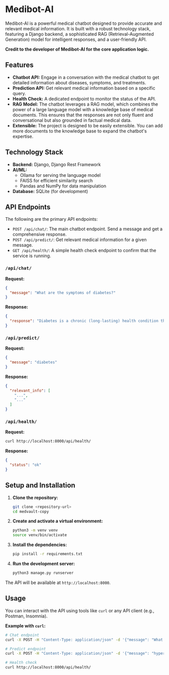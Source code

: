 # Medibot-AI

Medibot-AI is a powerful medical chatbot designed to provide accurate and relevant medical information. It is built with a robust technology stack, featuring a Django backend, a sophisticated RAG (Retrieval-Augmented Generation) model for intelligent responses, and a user-friendly API.

**Credit to the developer of Medibot-AI for the core application logic.**

## Features

- **Chatbot API:** Engage in a conversation with the medical chatbot to get detailed information about diseases, symptoms, and treatments.
- **Prediction API:** Get relevant medical information based on a specific query.
- **Health Check:** A dedicated endpoint to monitor the status of the API.
- **RAG Model:** The chatbot leverages a RAG model, which combines the power of a large language model with a knowledge base of medical documents. This ensures that the responses are not only fluent and conversational but also grounded in factual medical data.
- **Extensible:** The project is designed to be easily extensible. You can add more documents to the knowledge base to expand the chatbot's expertise.

## Technology Stack

- **Backend:** Django, Django Rest Framework
- **AI/ML:**
    - Ollama for serving the language model
    - FAISS for efficient similarity search
    - Pandas and NumPy for data manipulation
- **Database:** SQLite (for development)

## API Endpoints

The following are the primary API endpoints:

- `POST /api/chat/`: The main chatbot endpoint. Send a message and get a comprehensive response.
- `POST /api/predict/`: Get relevant medical information for a given message.
- `GET /api/health/`: A simple health check endpoint to confirm that the service is running.

### `/api/chat/`

**Request:**

```json
{
  "message": "What are the symptoms of diabetes?"
}
```

**Response:**

```json
{
  "response": "Diabetes is a chronic (long-lasting) health condition that affects how your body turns food into energy..."
}
```

### `/api/predict/`

**Request:**

```json
{
  "message": "diabetes"
}
```

**Response:**

```json
{
  "relevant_info": [
    "...",
    "..."
  ]
}
```

### `/api/health/`

**Request:**

```bash
curl http://localhost:8000/api/health/
```

**Response:**

```json
{
  "status": "ok"
}
```

## Setup and Installation

1.  **Clone the repository:**
    ```bash
    git clone <repository-url>
    cd medvault-copy
    ```

2.  **Create and activate a virtual environment:**
    ```bash
    python3 -m venv venv
    source venv/bin/activate
    ```

3.  **Install the dependencies:**
    ```bash
    pip install -r requirements.txt
    ```

4.  **Run the development server:**
    ```bash
    python3 manage.py runserver
    ```

The API will be available at `http://localhost:8000`.

## Usage

You can interact with the API using tools like `curl` or any API client (e.g., Postman, Insomnia).

**Example with `curl`:**

```bash
# Chat endpoint
curl -X POST -H "Content-Type: application/json" -d '{"message": "What is hypertension?"}' http://localhost:8000/api/chat/

# Predict endpoint
curl -X POST -H "Content-Type: application/json" -d '{"message": "hypertension"}' http://localhost:8000/api/predict/

# Health check
curl http://localhost:8000/api/health/
```
